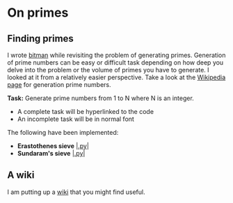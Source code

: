 # On primes
## Finding primes
I wrote [bitman](https://pypi.org/project/bitman/) while revisiting the problem of generating primes. Generation of prime numbers can be easy or difficult task depending on how deep you delve into the problem or the volume of primes you have to generate. I looked at it from a relatively easier perspective. Take a look at the [Wikipedia page](https://en.wikipedia.org/wiki/Generation_of_primes) for generation prime numbers. 

**Task:** Generate prime numbers from 1 to N where N is an integer.
 
* A complete task will be hyperlinked to the code
* An incomplete task will be in normal font

The following have been implemented:

* **Erastothenes sieve** |[.py](https://github.com/subimal/On-Primes/blob/main/PrimeSieves/Erastothenes.py)|
* **Sundaram's sieve** |[.py](https://github.com/subimal/On-Primes/blob/main/PrimeSieves/Sundaram.py)|

## A wiki
I am putting up a [wiki](https://github.com/subimal/On-Primes/wiki/On-Primes) that you might find useful.
